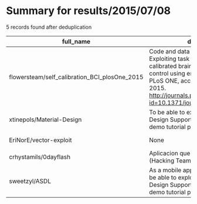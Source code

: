 
# Summary for results/2015/07/08
    
5 records found after deduplication

| full_name | description | html_url | matched_list | matched_count | pushed_at | size | stargazers_count | language | forks_count | vul_ids |
|-----------------------------------------------|------------------------------------------------------------------------------------------------------------------------------------------------------------------------------------------------------------------------------------------------------------------|------------------------------------------------------------------|----------------|-----------------|---------------------------|--------|--------------------|--------------|---------------|-----------|
| flowersteam/self_calibration_BCI_plosOne_2015 | Code and data associated to the paper: Exploiting task constraints for self-calibrated brain-machine interface control using error-related potentials. PLoS ONE, accepted for publication. 2015. http://journals.plos.org/plosone/article?id=10.1371/journal.pon | https://github.com/flowersteam/self_calibration_BCI_plosOne_2015 | ['exploit'] | 1 | 2015-07-08 07:50:43+00:00 | 80159 | 3 | TeX | 2 | [] |
| xtinepols/Material-Design | To be able to exploit the new Android Design Support Library by creating a demo tutorial project. | https://github.com/xtinepols/Material-Design | ['exploit'] | 1 | 2015-07-08 16:25:23+00:00 | 220 | 1 | Java | 0 | [] |
| EriNorE/vector-exploit | None | https://github.com/EriNorE/vector-exploit | ['exploit'] | 1 | 2015-07-08 09:14:18+00:00 | 166700 | 1 | HTML | 0 | [] |
| crhystamils/0dayflash | Aplicacion que ejecuta el 0day de flash (Hacking Team) | https://github.com/crhystamils/0dayflash | ['0day'] | 1 | 2015-07-08 15:28:37+00:00 | 692 | 0 | ActionScript | 1 | [] |
| sweetzyl/ASDL | As a mobile app practitioner, I want to be able to exploit the new Android Design Support Library by creating a demo tutorial project. | https://github.com/sweetzyl/ASDL | ['exploit'] | 1 | 2015-07-08 16:33:12+00:00 | 208 | 0 | Java | 0 | [] |
